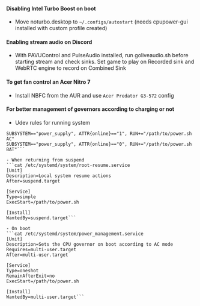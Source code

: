 #### Disabling Intel Turbo Boost on boot
- Move noturbo.desktop to `~/.configs/autostart` (needs cpupower-gui installed with custom profile created)

#### Enabling stream audio on Discord
- With PAVUControl and PulseAudio installed, run goliveaudio.sh before starting stream and check sinks. Set game to play on Recorded sink and WebRTC engine to record on Combined Sink

#### To get fan control an Acer Nitro 7
- Install NBFC from the AUR and use `Acer Predator G3-572` config

#### For better management of governors according to charging or not
- Udev rules for running system 
```cat /etc/udev/rules.d/powersave.rules 
SUBSYSTEM=="power_supply", ATTR{online}=="1", RUN+="/path/to/power.sh AC"
SUBSYSTEM=="power_supply", ATTR{online}=="0", RUN+="/path/to/power.sh BAT"```

- When returning from suspend 
```cat /etc/systemd/system/root-resume.service 
[Unit]
Description=Local system resume actions
After=suspend.target

[Service]
Type=simple
ExecStart=/path/to/power.sh

[Install]
WantedBy=suspend.target```

- On boot
```cat /etc/systemd/system/power_management.service 
[Unit]
Description=Sets the CPU governor on boot according to AC mode
Requires=multi-user.target
After=multi-user.target

[Service]
Type=oneshot
RemainAfterExit=no
ExecStart=/path/to/power.sh

[Install]
WantedBy=multi-user.target```